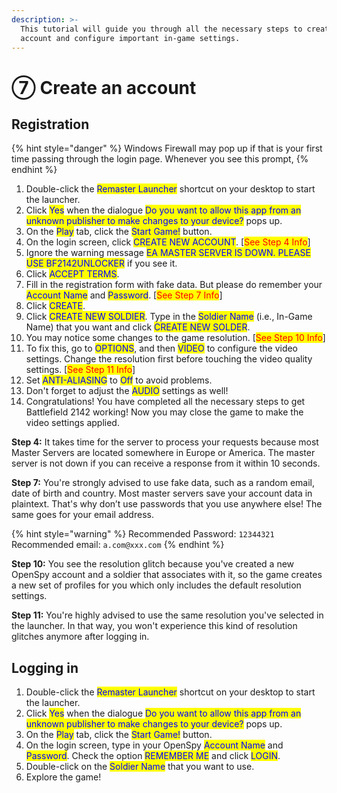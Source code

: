 ```yaml
---
description: >-
  This tutorial will guide you through all the necessary steps to create an
  account and configure important in-game settings.
---
```


# ⑦ Create an account

## Registration

{% hint style="danger" %}
Windows Firewall may pop up if that is your first time passing through the login page. Whenever you see this prompt,&#x20;
{% endhint %}

1. Double-click the <mark style="color:blue;">Remaster Launcher</mark> shortcut on your desktop to start the launcher.
2. Click <mark style="color:blue;">Yes</mark> when the dialogue <mark style="color:blue;">Do you want to allow this app from an unknown publisher to make changes to your device?</mark> pops up.
3. On the <mark style="color:blue;">Play</mark> tab, click the <mark style="color:blue;">Start Game!</mark> button.
4. On the login screen, click <mark style="color:blue;">CREATE NEW ACCOUNT</mark>. \[<mark style="color:red;">See Step 4 Info</mark>]
5. Ignore the warning message <mark style="color:blue;">EA MASTER SERVER IS DOWN. PLEASE USE BF2142UNLOCKER</mark> if you see it.
6. Click <mark style="color:blue;">ACCEPT TERMS</mark>.
7. Fill in the registration form with fake data. But please do remember your <mark style="color:blue;">Account Name</mark> and <mark style="color:blue;">Password</mark>. \[<mark style="color:red;">See Step 7 Info</mark>]
8. Click <mark style="color:blue;">CREATE</mark>.
9. Click <mark style="color:blue;">CREATE NEW SOLDIER</mark>. Type in the <mark style="color:blue;">Soldier Name</mark> (i.e., In-Game Name) that you want and click <mark style="color:blue;">CREATE NEW SOLDER</mark>.
10. You may notice some changes to the game resolution. \[<mark style="color:red;">See Step 10 Info</mark>]
11. To fix this, go to <mark style="color:blue;">OPTIONS</mark>, and then <mark style="color:blue;">VIDEO</mark> to configure the video settings. Change the resolution first before touching the video quality settings. \[<mark style="color:red;">See Step 11 Info</mark>]
12. Set <mark style="color:blue;">ANTI-ALIASING</mark> to <mark style="color:blue;">Off</mark> to avoid problems.
13. Don't forget to adjust the <mark style="color:blue;">AUDIO</mark> settings as well!​
14. Congratulations! You have completed all the necessary steps to get Battlefield 2142 working! Now you may close the game to make the video settings applied.

**Step 4:** It takes time for the server to process your requests because most Master Servers are located somewhere in Europe or America. The master server is not down if you can receive a response from it within 10 seconds.

**Step 7:** You're strongly advised to use fake data, such as a random email, date of birth and country. Most master servers save your account data in plaintext. That's why don’t use passwords that you use anywhere else! The same goes for your email address.&#x20;

{% hint style="warning" %}
Recommended Password: `12344321`\
Recommended email: `a.com@xxx.com`
{% endhint %}

**Step 10:** You see the resolution glitch because you've created a new OpenSpy account and a soldier that associates with it, so the game creates a new set of profiles for you which only includes the default resolution settings.&#x20;

**Step 11:** You're highly advised to use the same resolution you've selected in the launcher. In that way, you won't experience this kind of resolution glitches anymore after logging in.

## Logging in

1. Double-click the <mark style="color:blue;">Remaster Launcher</mark> shortcut on your desktop to start the launcher.
2. Click <mark style="color:blue;">Yes</mark> when the dialogue <mark style="color:blue;">Do you want to allow this app from an unknown publisher to make changes to your device?</mark> pops up.
3. On the <mark style="color:blue;">Play</mark> tab, click the <mark style="color:blue;">Start Game!</mark> button.
4. On the login screen, type in your OpenSpy <mark style="color:blue;">Account Name</mark> and <mark style="color:blue;">Password</mark>. Check the option <mark style="color:blue;">REMEMBER ME</mark> and click <mark style="color:blue;">LOGIN</mark>.
5. Double-click on the <mark style="color:blue;">Soldier Name</mark> that you want to use.
6. Explore the game!
